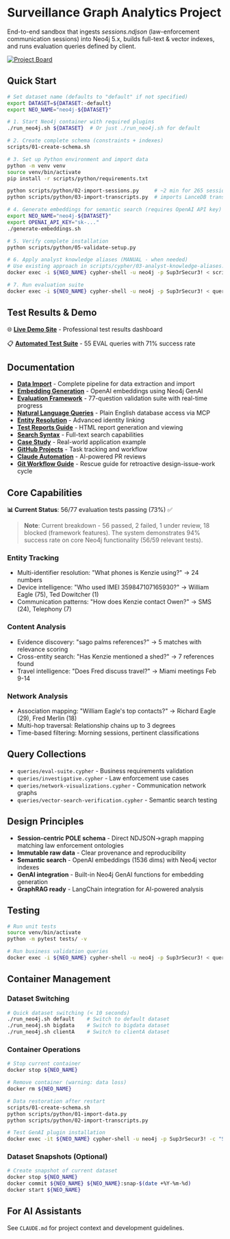 # Surveillance Graph Analytics Project

End-to-end sandbox that ingests *sessions.ndjson* (law-enforcement communication sessions) into Neo4j 5.x, builds full-text & vector indexes, and runs evaluation queries defined by client.

[![Project Board](https://img.shields.io/badge/Project%20Board-Kanban-blue)](https://github.com/users/dzivkovi/projects/1)

## Quick Start

```bash
# Set dataset name (defaults to "default" if not specified)
export DATASET=${DATASET:-default}
export NEO_NAME="neo4j-${DATASET}"

# 1. Start Neo4j container with required plugins
./run_neo4j.sh ${DATASET}  # Or just ./run_neo4j.sh for default

# 2. Create complete schema (constraints + indexes)
scripts/01-create-schema.sh

# 3. Set up Python environment and import data
python -m venv venv
source venv/bin/activate
pip install -r scripts/python/requirements.txt

python scripts/python/02-import-sessions.py     # ~2 min for 265 sessions
python scripts/python/03-import-transcripts.py  # imports LanceDB transcripts

# 4. Generate embeddings for semantic search (requires OpenAI API key)
export NEO_NAME="neo4j-${DATASET}"
export OPENAI_API_KEY="sk-..."
./generate-embeddings.sh

# 5. Verify complete installation
python scripts/python/05-validate-setup.py

# 6. Apply analyst knowledge aliases (MANUAL - when needed)
# Use existing approach in scripts/cypher/03-analyst-knowledge-aliases.cypher
docker exec -i ${NEO_NAME} cypher-shell -u neo4j -p Sup3rSecur3! < scripts/cypher/03-analyst-knowledge-aliases.cypher

# 7. Run evaluation suite
docker exec -i ${NEO_NAME} cypher-shell -u neo4j -p Sup3rSecur3! < queries/eval-suite.cypher
```

## Test Results & Demo

🌐 **[Live Demo Site](https://dzivkovi.github.io/neo4j-for-surveillance-poc-3/)** - Professional test results dashboard

📋 **[Automated Test Suite](tests/README.md)** - 55 EVAL queries with 71% success rate

## Documentation

- **[Data Import](docs/import.md)** - Complete pipeline for data extraction and import
- **[Embedding Generation](docs/embedding-generation-guide.md)** - OpenAI embeddings using Neo4j GenAI
- **[Evaluation Framework](evals/README.md)** - 77-question validation suite with real-time progress
- **[Natural Language Queries](docs/mcp.md)** - Plain English database access via MCP
- **[Entity Resolution](docs/entity-resolution.md)** - Advanced identity linking
- **[Test Reports Guide](docs/pytest-reports-guide.md)** - HTML report generation and viewing
- **[Search Syntax](docs/lucene.md)** - Full-text search capabilities
- **[Case Study](docs/case-study.md)** - Real-world application example
- **[GitHub Projects](docs/kanban.md)** - Task tracking and workflow
- **[Claude Automation](docs/claude-automation.md)** - AI-powered PR reviews
- **[Git Workflow Guide](docs/git-workflow-rescue.md)** - Rescue guide for retroactive design-issue-work cycle

## Core Capabilities

**📊 Current Status**: 56/77 evaluation tests passing (73%) ✅

> **Note**: Current breakdown - 56 passed, 2 failed, 1 under review, 18 blocked (framework features). The system demonstrates 94% success rate on core Neo4j functionality (56/59 relevant tests).

### Entity Tracking
- Multi-identifier resolution: "What phones is Kenzie using?" → 24 numbers
- Device intelligence: "Who used IMEI 359847107165930?" → William Eagle (75), Ted Dowitcher (1)
- Communication patterns: "How does Kenzie contact Owen?" → SMS (24), Telephony (7)

### Content Analysis
- Evidence discovery: "sago palms references?" → 5 matches with relevance scoring
- Cross-entity search: "Has Kenzie mentioned a shed?" → 7 references found
- Travel intelligence: "Does Fred discuss travel?" → Miami meetings Feb 9-14

### Network Analysis
- Association mapping: "William Eagle's top contacts?" → Richard Eagle (29), Fred Merlin (18)
- Multi-hop traversal: Relationship chains up to 3 degrees
- Time-based filtering: Morning sessions, pertinent classifications

## Query Collections

- `queries/eval-suite.cypher` - Business requirements validation
- `queries/investigative.cypher` - Law enforcement use cases  
- `queries/network-visualizations.cypher` - Communication network graphs
- `queries/vector-search-verification.cypher` - Semantic search testing

## Design Principles

- **Session-centric POLE schema** - Direct NDJSON→graph mapping matching law enforcement ontologies
- **Immutable raw data** - Clear provenance and reproducibility
- **Semantic search** - OpenAI embeddings (1536 dims) with Neo4j vector indexes
- **GenAI integration** - Built-in Neo4j GenAI functions for embedding generation
- **GraphRAG ready** - LangChain integration for AI-powered analysis

## Testing

```bash
# Run unit tests
source venv/bin/activate
python -m pytest tests/ -v

# Run business validation queries  
docker exec -i ${NEO_NAME} cypher-shell -u neo4j -p Sup3rSecur3! < queries/eval-suite.cypher
```

## Container Management

### Dataset Switching
```bash
# Quick dataset switching (< 10 seconds)
./run_neo4j.sh default    # Switch to default dataset
./run_neo4j.sh bigdata    # Switch to bigdata dataset
./run_neo4j.sh clientA    # Switch to clientA dataset
```

### Container Operations
```bash
# Stop current container
docker stop ${NEO_NAME}

# Remove container (warning: data loss)
docker rm ${NEO_NAME}

# Data restoration after restart
scripts/01-create-schema.sh
python scripts/python/01-import-data.py
python scripts/python/02-import-transcripts.py

# Test GenAI plugin installation
docker exec -it ${NEO_NAME} cypher-shell -u neo4j -p Sup3rSecur3! -c "SHOW FUNCTIONS YIELD name WHERE name CONTAINS 'genai' RETURN name"
```

### Dataset Snapshots (Optional)
```bash
# Create snapshot of current dataset
docker stop ${NEO_NAME}
docker commit ${NEO_NAME} ${NEO_NAME}:snap-$(date +%Y-%m-%d)
docker start ${NEO_NAME}
```

## For AI Assistants

See `CLAUDE.md` for project context and development guidelines.